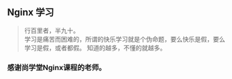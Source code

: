 ## Nginx 学习

> 行百里者，半九十。  
> 学习是痛苦而困难的，所谓的快乐学习就是个伪命题，要么快乐是假，要么学习是假，或者都假。
> 知道的越多，不懂的就越多。

### 感谢尚学堂Nginx课程的老师。
